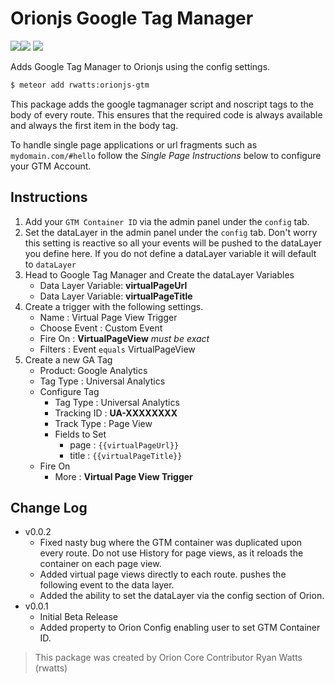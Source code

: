 # Orionjs Google Tag Manager

![](https://img.shields.io/github/issues/rwatts3/orionjs-gtm.svg)![](https://img.shields.io/badge/Version-0.0.4-red.svg) ![](https://img.shields.io/badge/License-MIT-blue.svg)

Adds Google Tag Manager to Orionjs using the config settings.

```sh
$ meteor add rwatts:orionjs-gtm
```

This package adds the google tagmanager script and noscript tags to the body of every route. This ensures that the required code is always available and always the first item in the body tag.

To handle single page applications or url fragments such as `mydomain.com/#hello` follow the *Single Page Instructions* below to configure your GTM Account.

## Instructions
1. Add your `GTM Container ID` via the admin panel under the `config` tab.
2. Set the dataLayer in the admin panel under the `config` tab. Don't worry this setting is reactive so all your events will be pushed to the dataLayer you define here. If you do not define a dataLayer variable it will default to `dataLayer`
3. Head to Google Tag Manager and Create the dataLayer Variables
	- Data Layer Variable:  **virtualPageUrl**
	- Data Layer Variable: **virtualPageTitle**
4. Create a trigger with the following settings.
	- Name : Virtual Page View Trigger
	- Choose Event : Custom Event
	- Fire On : **VirtualPageView** *must be exact*
	- Filters : Event `equals` VirtualPageView
5. Create a new GA Tag
	- Product: Google Analytics
	- Tag Type : Universal Analytics
	- Configure Tag
		- Tag Type : Universal Analytics
		- Tracking ID : **UA-XXXXXXXX**
		- Track Type : Page View
		- Fields to Set
			- page : `{{virtualPageUrl}}`
			- title : `{{virtualPageTitle}}`
	- Fire On
		- More : **Virtual Page View Trigger**

## Change Log
- v0.0.2
	- Fixed nasty bug where the GTM container was duplicated upon every route. Do not use History for page views, as it reloads the container on each page view.
	- Added virtual page views directly to each route. pushes the following event to the data layer.
	- Added the ability to set the dataLayer via the config section of Orion.
- v0.0.1
	- Initial Beta Release
	- Added property to Orion Config enabling user to set GTM Container ID.

> This package was created by Orion Core Contributor Ryan Watts (rwatts)